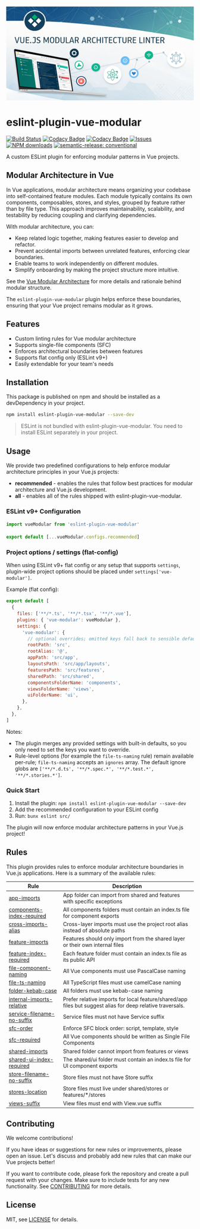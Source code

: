 ![Hero Image](./docs/assets/social.png)

# eslint-plugin-vue-modular

[![Build Status](https://github.com/andrewmolyuk/eslint-plugin-vue-modular/actions/workflows/test.yml/badge.svg)](https://github.com/andrewmolyuk/eslint-plugin-vue-modular/actions/workflows/test.yml)
[![Codacy Badge](https://app.codacy.com/project/badge/Grade/819ccf509a694fcc8204bca4a78c634d)](https://app.codacy.com/gh/andrewmolyuk/eslint-plugin-vue-modular/dashboard?utm_source=gh&utm_medium=referral&utm_content=&utm_campaign=Badge_grade)
[![Codacy Badge](https://app.codacy.com/project/badge/Coverage/819ccf509a694fcc8204bca4a78c634d)](https://app.codacy.com/gh/andrewmolyuk/eslint-plugin-vue-modular/dashboard?utm_source=gh&utm_medium=referral&utm_content=&utm_campaign=Badge_coverage)
[![Issues](https://img.shields.io/github/issues/andrewmolyuk/eslint-plugin-vue-modular)](https://github.com/andrewmolyuk/eslint-plugin-vue-modular/issues)
[![NPM downloads](https://img.shields.io/npm/dw/eslint-plugin-vue-modular.svg?style=flat)](https://www.npmjs.com/package/eslint-plugin-vue-modular)
[![semantic-release: conventional](https://img.shields.io/badge/semantic--release-conventional-e10079?logo=semantic-release)](https://github.com/semantic-release/semantic-release)

A custom ESLint plugin for enforcing modular patterns in Vue projects.

## Modular Architecture in Vue

In Vue applications, modular architecture means organizing your codebase into self-contained feature modules. Each module typically contains its own components, composables, stores, and styles, grouped by feature rather than by file type. This approach improves maintainability, scalability, and testability by reducing coupling and clarifying dependencies.

With modular architecture, you can:

- Keep related logic together, making features easier to develop and refactor.
- Prevent accidental imports between unrelated features, enforcing clear boundaries.
- Enable teams to work independently on different modules.
- Simplify onboarding by making the project structure more intuitive.

See the [Vue Modular Architecture](./docs/vue-modular-architecture.md) for more details and rationale behind modular structure.

The `eslint-plugin-vue-modular` plugin helps enforce these boundaries, ensuring that your Vue project remains modular as it grows.

## Features

- Custom linting rules for Vue modular architecture
- Supports single-file components (SFC)
- Enforces architectural boundaries between features
- Supports flat config only (ESLint v9+)
- Easily extendable for your team's needs

## Installation

This package is published on npm and should be installed as a devDependency in your project.

```bash
npm install eslint-plugin-vue-modular --save-dev
```

> ESLint is not bundled with eslint-plugin-vue-modular. You need to install ESLint separately in your project.

## Usage

We provide two predefined configurations to help enforce modular architecture principles in your Vue.js projects:

- **recommended** - enables the rules that follow best practices for modular architecture and Vue.js development.
- **all** - enables all of the rules shipped with eslint-plugin-vue-modular.

### ESLint v9+ Configuration

```javascript
import vueModular from 'eslint-plugin-vue-modular'

export default [...vueModular.configs.recommended]
```

### Project options / settings (flat-config)

When using ESLint v9+ flat config or any setup that supports `settings`, plugin-wide project options should be placed under `settings['vue-modular']`.

Example (flat config):

```js
export default [
  {
    files: ['**/*.ts', '**/*.tsx', '**/*.vue'],
    plugins: { 'vue-modular': vueModular },
    settings: {
      'vue-modular': {
        // optional overrides; omitted keys fall back to sensible defaults
        rootPath: 'src',
        rootAlias: '@',
        appPath: 'src/app',
        layoutsPath: 'src/app/layouts',
        featuresPath: 'src/features',
        sharedPath: 'src/shared',
        componentsFolderName: 'components',
        viewsFolderName: 'views',
        uiFolderName: 'ui',
      },
    },
  },
]
```

Notes:

- The plugin merges any provided settings with built-in defaults, so you only need to set the keys you want to override.
- Rule-level options (for example the `file-ts-naming` rule) remain available per-rule; `file-ts-naming` accepts an `ignores` array. The default ignore globs are `['**/*.d.ts', '**/*.spec.*', '**/*.test.*', '**/*.stories.*']`.

### Quick Start

1. Install the plugin: `npm install eslint-plugin-vue-modular --save-dev`
2. Add the recommended configuration to your ESLint config
3. Run: `bunx eslint src/`

The plugin will now enforce modular architecture patterns in your Vue.js project!

## Rules

This plugin provides rules to enforce modular architecture boundaries in Vue.js applications. Here is a summary of the available rules:

| Rule                                                                     | Description                                                                                                |
| ------------------------------------------------------------------------ | ---------------------------------------------------------------------------------------------------------- |
| [app-imports](./docs/rules/app-imports.md)                               | App folder can import from shared and features with specific exceptions                                    |
| [components-index-required](./docs/rules/components-index-required.md)   | All components folders must contain an index.ts file for component exports                                 |
| [cross-imports-alias](./docs/rules/cross-imports-alias.md)               | Cross-layer imports must use the project root alias instead of absolute paths                              |
| [feature-imports](./docs/rules/feature-imports.md)                       | Features should only import from the shared layer or their own internal files                              |
| [feature-index-required](./docs/rules/feature-index-required.md)         | Each feature folder must contain an index.ts file as its public API                                        |
| [file-component-naming](./docs/rules/file-component-naming.md)           | All Vue components must use PascalCase naming                                                              |
| [file-ts-naming](./docs/rules/file-ts-naming.md)                         | All TypeScript files must use camelCase naming                                                             |
| [folder-kebab-case](./docs/rules/folder-kebab-case.md)                   | All folders must use kebab-case naming                                                                     |
| [internal-imports-relative](./docs/rules/internal-imports-relative.md)   | Prefer relative imports for local feature/shared/app files but suggest alias for deep relative traversals. |
| [service-filename-no-suffix](./docs/rules/service-filename-no-suffix.md) | Service files must not have Service suffix                                                                 |
| [sfc-order](./docs/rules/sfc-order.md)                                   | Enforce SFC block order: script, template, style                                                           |
| [sfc-required](./docs/rules/sfc-required.md)                             | All Vue components should be written as Single File Components                                             |
| [shared-imports](./docs/rules/shared-imports.md)                         | Shared folder cannot import from features or views                                                         |
| [shared-ui-index-required](./docs/rules/shared-ui-index-required.md)     | The shared/ui folder must contain an index.ts file for UI component exports                                |
| [store-filename-no-suffix](./docs/rules/store-filename-no-suffix.md)     | Store files must not have Store suffix                                                                     |
| [stores-location](./docs/rules/stores-location.md)                       | Store files must live under shared/stores or features/\*/stores                                            |
| [views-suffix](./docs/rules/views-suffix.md)                             | View files must end with View.vue suffix                                                                   |

## Contributing

We welcome contributions!

If you have ideas or suggestions for new rules or improvements, please open an issue. Let's discuss and probably add new rules that can make our Vue projects better!

If you want to contribute code, please fork the repository and create a pull request with your changes. Make sure to include tests for any new functionality. See [CONTRIBUTING](./CONTRIBUTING.md) for more details.

## License

MIT, see [LICENSE](./LICENSE.md) for details.
